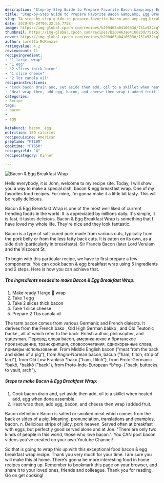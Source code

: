 ```yaml
---
description: "Step-by-Step Guide to Prepare Favorite Bacon &amp;amp; Egg Breakfast Wrap"
title: "Step-by-Step Guide to Prepare Favorite Bacon &amp;amp; Egg Breakfast Wrap"
slug: 74-step-by-step-guide-to-prepare-favorite-bacon-and-amp-egg-breakfast-wrap
date: 2020-09-24T06:32:55.775Z
image: https://img-global.cpcdn.com/recipes/b200463a0410683d/751x532cq70/bacon-egg-breakfast-wrap-recipe-main-photo.jpg
thumbnail: https://img-global.cpcdn.com/recipes/b200463a0410683d/751x532cq70/bacon-egg-breakfast-wrap-recipe-main-photo.jpg
cover: https://img-global.cpcdn.com/recipes/b200463a0410683d/751x532cq70/bacon-egg-breakfast-wrap-recipe-main-photo.jpg
author: Loretta McKenzie
ratingvalue: 4.2
reviewcount: 11
recipeingredient:
- "1 large  wrap"
- "1 egg"
- "2 slices thick bacon"
- "1 slice cheese"
- "2 Tbs canola oil"
recipeinstructions:
- "Cook bacon drain and, set aside then add, oil to a skillet when heated add, egg when done assemble."
- "Heat wrap then, add egg, bacon, and cheese then wrap i added fruit."
categories:
- Recipe
tags:
- bacon
- 
- egg

katakunci: bacon  egg 
nutrition: 189 calories
recipecuisine: American
preptime: "PT10M"
cooktime: "PT55M"
recipeyield: "4"
recipecategory: Dinner

---
```



![Bacon &amp; Egg Breakfast Wrap](https://img-global.cpcdn.com/recipes/b200463a0410683d/751x532cq70/bacon-egg-breakfast-wrap-recipe-main-photo.jpg)

Hello everybody, it is John, welcome to my recipe site. Today, I will show you a way to make a special dish, bacon &amp; egg breakfast wrap. One of my favorites food recipes. For mine, I'm gonna make it a little bit tasty. This will be really delicious.

Bacon &amp; Egg Breakfast Wrap is one of the most well liked of current trending foods in the world. It is appreciated by millions daily. It's simple, it is fast, it tastes delicious. Bacon &amp; Egg Breakfast Wrap is something that I have loved my whole life. They're nice and they look fantastic.

Bacon is a type of salt-cured pork made from various cuts, typically from the pork belly or from the less fatty back cuts. It is eaten on its own, as a side dish (particularly in breakfasts). Sir Francis Bacon (later Lord Verulam and the Viscount St.


To begin with this particular recipe, we have to first prepare a few components. You can cook bacon &amp; egg breakfast wrap using 5 ingredients and 2 steps. Here is how you can achieve that.

<!--inarticleads1-->

##### The ingredients needed to make Bacon &amp; Egg Breakfast Wrap:

1. Make ready 1 large 🍅 wrap
1. Take 1 egg
1. Take 2 slices thick bacon
1. Take 1 slice cheese
1. Prepare 2 Tbs canola oil


The term bacon comes from various Germanic and French dialects. It derives from the French bako , Old High German bakko , and Old Teutonic backe , all of which refer to the back. British author, philosopher, and statesman. Перевод слова bacon, американское и британское произношение, транскрипция, словосочетания, однокоренные слова, примеры использования. From Middle English bacon (&#34;meat from the back and sides of a pig&#34;), from Anglo-Norman bacon, bacun (&#34;ham, flitch, strip of lard&#34;), from Old Low Frankish *bakō (&#34;ham, flitch&#34;), from Proto-Germanic *bakô, *bakkô (&#34;back&#34;), from Proto-Indo-European *bʰeg- (&#34;back, buttocks; to vault, arch&#34;). 

<!--inarticleads2-->

##### Steps to make Bacon &amp; Egg Breakfast Wrap:

1. Cook bacon drain and, set aside then add, oil to a skillet when heated add, egg when done assemble.
1. Heat wrap then, add egg, bacon, and cheese then wrap i added fruit.


Bacon definition: Bacon is salted or smoked meat which comes from the back or sides of a pig. Meaning, pronunciation, translations and examples. bacon. n. Delicious strips of juicy, pork heaven. Served often at breakfast with eggs, but perfectly good served alone and at Joe: &#34;There are only two kinds of people in this world, those who love bacon.&#34;. You CAN post bacon videos you&#39;ve created on your own Youtube Channel! 

So that is going to wrap this up with this exceptional food bacon &amp; egg breakfast wrap recipe. Thank you very much for your time. I am sure you will make this at home. There's gonna be more interesting food in home recipes coming up. Remember to bookmark this page on your browser, and share it to your loved ones, friends and colleague. Thank you for reading. Go on get cooking!
